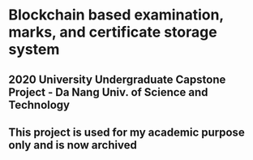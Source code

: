 # Blockchain based examination, marks, and certificate storage system
## 2020 University Undergraduate Capstone Project - Da Nang Univ. of Science and Technology

## This project is used for my academic purpose only and is now archived